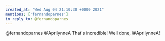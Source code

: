 ```yaml
---
created_at: "Wed Aug 04 21:10:30 +0000 2021"
mentions: ['fernandoparnes']
in_reply_to: @fernandoparnes
---
```


@fernandoparnes @AprilynneA That's incredible! Well done, @AprilynneA!